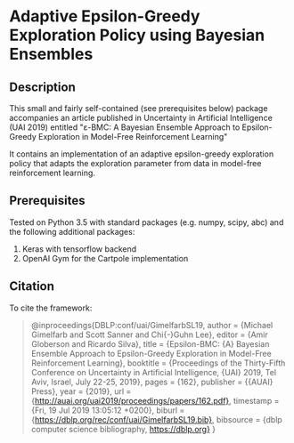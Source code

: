 # Adaptive Epsilon-Greedy Exploration Policy using Bayesian Ensembles

## Description

This small and fairly self-contained (see prerequisites below) package accompanies an article published in Uncertainty in Artificial Intelligence (UAI 2019) entitled "ε-BMC: A Bayesian Ensemble Approach to Epsilon-Greedy Exploration in
Model-Free Reinforcement Learning"

It contains an implementation of an adaptive epsilon-greedy exploration policy that adapts the exploration parameter from data in model-free reinforcement learning. 

## Prerequisites

Tested on Python 3.5 with standard packages (e.g. numpy, scipy, abc) and the following additional packages:

1. Keras with tensorflow backend
2. OpenAI Gym for the Cartpole implementation

## Citation

To cite the framework:

> @inproceedings{DBLP:conf/uai/GimelfarbSL19,
>  author    = {Michael Gimelfarb and
>               Scott Sanner and
>               Chi{-}Guhn Lee},
>  editor    = {Amir Globerson and
>               Ricardo Silva},
>  title     = {Epsilon-BMC: {A} Bayesian Ensemble Approach to Epsilon-Greedy Exploration
>               in Model-Free Reinforcement Learning},
>  booktitle = {Proceedings of the Thirty-Fifth Conference on Uncertainty in Artificial
>               Intelligence, {UAI} 2019, Tel Aviv, Israel, July 22-25, 2019},
>  pages     = {162},
>  publisher = {{AUAI} Press},
>  year      = {2019},
>  url       = {http://auai.org/uai2019/proceedings/papers/162.pdf},
>  timestamp = {Fri, 19 Jul 2019 13:05:12 +0200},
>  biburl    = {https://dblp.org/rec/conf/uai/GimelfarbSL19.bib},
>  bibsource = {dblp computer science bibliography, https://dblp.org}
> }
